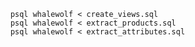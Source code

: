         psql whalewolf < create_views.sql
        psql whalewolf < extract_products.sql
        psql whalewolf < extract_attributes.sql